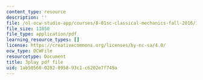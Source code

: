```yaml
---
content_type: resource
description: ''
file: /ol-ocw-studio-app/courses/8-01sc-classical-mechanics-fall-2016/1ab505600282095893c1c6202e7f749a_efpiHD_2O8E.pdf
file_size: 11850
file_type: application/pdf
learning_resource_types: []
license: https://creativecommons.org/licenses/by-nc-sa/4.0/
ocw_type: OCWFile
resourcetype: Document
title: 3play pdf file
uid: 1ab50560-0282-0958-93c1-c6202e7f749a
---
```

